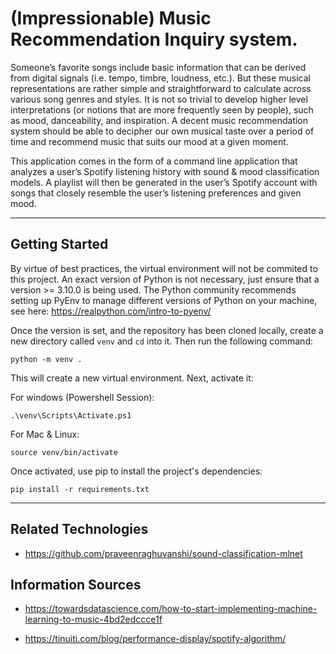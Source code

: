 ﻿# (Impressionable) Music Recommendation Inquiry system.

Someone’s favorite songs include basic information that can be derived from digital signals (i.e. tempo, timbre, loudness, etc.).
But these musical representations are rather simple and straightforward to calculate across various song genres and styles. It is
not so trivial to develop higher level interpretations (or notions that are more frequently seen by people), such as mood, danceability, and inspiration.
A decent music recommendation system should be able to decipher our own musical taste over a period of time and recommend music that
suits our mood at a given moment.

This application comes in the form of a command line application that analyzes a user’s Spotify listening history with sound & mood
classification models. A playlist will then be generated in the user’s Spotify account with songs that closely resemble the user’s listening preferences and given mood.

---

## Getting Started

By virtue of best practices, the virtual environment will not be commited to 
this project. An exact version of Python is not necessary, just ensure that a 
version >= 3.10.0 is being used. The Python community recommends setting up 
PyEnv to manage different versions of Python on your machine, see here: 
https://realpython.com/intro-to-pyenv/

Once the version is set, and the repository has been cloned locally, create a 
new directory called `venv` and `cd` into it. Then run the following command:

```
python -m venv .
```

This will create a new virtual environment. Next, activate it:

For windows (Powershell Session):

```
.\venv\Scripts\Activate.ps1
```

For Mac & Linux:

```
source venv/bin/activate
```

Once activated, use pip to install the project's dependencies:

```
pip install -r requirements.txt
```

---

## Related Technologies

- https://github.com/praveenraghuvanshi/sound-classification-mlnet

## Information Sources

- https://towardsdatascience.com/how-to-start-implementing-machine-learning-to-music-4bd2edccce1f

- https://tinuiti.com/blog/performance-display/spotify-algorithm/
